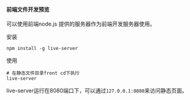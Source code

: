 #### 前端文件开发预览

可以使用前端node.js 提供的服务器作为前端开发服务器使用。

安装

```
npm install -g live-server
```

使用

```
# 在静态文件目录front cd下执行
live-server
```

live-server运行在8080端口下，可以通过`127.0.0.1:8080`来访问静态页面。



